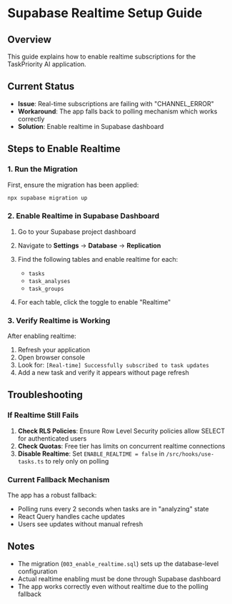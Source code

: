 # Supabase Realtime Setup Guide

## Overview
This guide explains how to enable realtime subscriptions for the TaskPriority AI application.

## Current Status
- **Issue**: Real-time subscriptions are failing with "CHANNEL_ERROR"
- **Workaround**: The app falls back to polling mechanism which works correctly
- **Solution**: Enable realtime in Supabase dashboard

## Steps to Enable Realtime

### 1. Run the Migration
First, ensure the migration has been applied:
```bash
npx supabase migration up
```

### 2. Enable Realtime in Supabase Dashboard

1. Go to your Supabase project dashboard
2. Navigate to **Settings** → **Database** → **Replication**
3. Find the following tables and enable realtime for each:
   - `tasks`
   - `task_analyses`
   - `task_groups`

4. For each table, click the toggle to enable "Realtime"

### 3. Verify Realtime is Working

After enabling realtime:
1. Refresh your application
2. Open browser console
3. Look for: `[Real-time] Successfully subscribed to task updates`
4. Add a new task and verify it appears without page refresh

## Troubleshooting

### If Realtime Still Fails

1. **Check RLS Policies**: Ensure Row Level Security policies allow SELECT for authenticated users
2. **Check Quotas**: Free tier has limits on concurrent realtime connections
3. **Disable Realtime**: Set `ENABLE_REALTIME = false` in `/src/hooks/use-tasks.ts` to rely only on polling

### Current Fallback Mechanism

The app has a robust fallback:
- Polling runs every 2 seconds when tasks are in "analyzing" state
- React Query handles cache updates
- Users see updates without manual refresh

## Notes

- The migration (`003_enable_realtime.sql`) sets up the database-level configuration
- Actual realtime enabling must be done through Supabase dashboard
- The app works correctly even without realtime due to the polling fallback